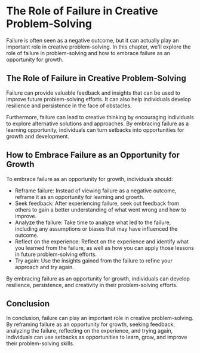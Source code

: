 The Role of Failure in Creative Problem-Solving
==========================================================================================================

Failure is often seen as a negative outcome, but it can actually play an important role in creative problem-solving. In this chapter, we'll explore the role of failure in problem-solving and how to embrace failure as an opportunity for growth.

The Role of Failure in Creative Problem-Solving
-----------------------------------------------

Failure can provide valuable feedback and insights that can be used to improve future problem-solving efforts. It can also help individuals develop resilience and persistence in the face of obstacles.

Furthermore, failure can lead to creative thinking by encouraging individuals to explore alternative solutions and approaches. By embracing failure as a learning opportunity, individuals can turn setbacks into opportunities for growth and development.

How to Embrace Failure as an Opportunity for Growth
---------------------------------------------------

To embrace failure as an opportunity for growth, individuals should:

* Reframe failure: Instead of viewing failure as a negative outcome, reframe it as an opportunity for learning and growth.
* Seek feedback: After experiencing failure, seek out feedback from others to gain a better understanding of what went wrong and how to improve.
* Analyze the failure: Take time to analyze what led to the failure, including any assumptions or biases that may have influenced the outcome.
* Reflect on the experience: Reflect on the experience and identify what you learned from the failure, as well as how you can apply those lessons in future problem-solving efforts.
* Try again: Use the insights gained from the failure to refine your approach and try again.

By embracing failure as an opportunity for growth, individuals can develop resilience, persistence, and creativity in their problem-solving efforts.

Conclusion
----------

In conclusion, failure can play an important role in creative problem-solving. By reframing failure as an opportunity for growth, seeking feedback, analyzing the failure, reflecting on the experience, and trying again, individuals can use setbacks as opportunities to learn, grow, and improve their problem-solving skills.
